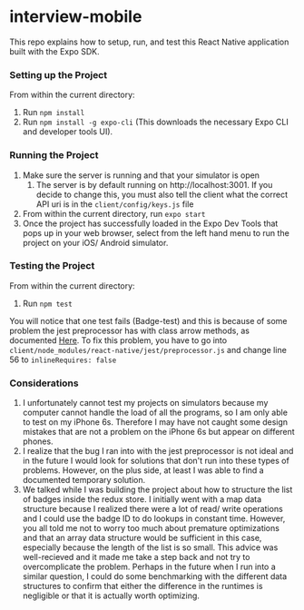# interview-mobile
This repo explains how to setup, run, and test this React Native application built with the Expo SDK. 

### Setting up the Project
From within the current directory: 
1. Run `npm install`
2. Run `npm install -g expo-cli` (This downloads the necessary Expo CLI and developer tools UI).

### Running the Project
1. Make sure the server is running and that your simulator is open
    1. The server is by default running on http://localhost:3001. If you decide to change this, you must also tell the client what the correct API uri is in the `client/config/keys.js` file
2. From within the current directory, run `expo start`
3. Once the project has successfully loaded in the Expo Dev Tools that pops up in your web browser, select from the left hand menu to run the project on your iOS/ Android simulator. 

### Testing the Project
From within the current directory:
1. Run `npm test` 
   
You will notice that one test fails (Badge-test) and this is because of some problem the jest preprocessor has with class arrow methods, as documented [Here](https://github.com/facebook/react-native/issues/22175#issuecomment-439988478). To fix this problem, you have to go into `client/node_modules/react-native/jest/preprocessor.js` and change line 56 to `inlineRequires: false` 

### Considerations
1. I unfortunately cannot test my projects on simulators because my computer cannot handle the load of all the programs, so I am only able to test on my iPhone 6s. Therefore I may have not caught some design mistakes that are not a problem on the iPhone 6s but appear on different phones. 
2. I realize that the bug I ran into with the jest preprocessor is not ideal and in the future I would look for solutions that don't run into these types of problems. However, on the plus side, at least I was able to find a documented temporary solution.
3. We talked while I was building the project about how to structure the list of badges inside the redux store. I initially went with a map data structure because I realized there were a lot of read/ write operations and I could use the badge ID to do lookups in constant time. However, you all told me not to worry too much about premature optimizations and that an array data structure would be sufficient in this case, especially because the length of the list is so small. This advice was well-recieved and it made me take a step back and not try to overcomplicate the problem. Perhaps in the future when I run into a similar question, I could do some benchmarking with the different data structures to confirm that either the difference in the runtimes is negligible or that it is actually worth optimizing. 
